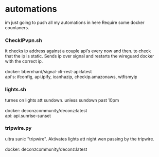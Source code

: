 # automations
im just going to push all my automations in here
Require some docker countaners.

### CheckIPvpn.sh
it checks ip address against a couple api's every now and then. to check that the ip is static.
Sends ip over signal and restarts the wireguard docker with the correct ip.\
\
docker:    bbernhard/signal-cli-rest-api:latest\
api's:     ifconfig, api.ipify, icanhazip, checkip.amazonaws, wtfismyip

### lights.sh
turnes on lights att sundown. unless sundown past 10pm\
\
docker:    deconzcommunity/deconz:latest\
api:       api.sunrise-sunset

### tripwire.py
ultra sunic "tripwire".
Aktivates lights att night wen passing by the tripwire.\
\
docker:    deconzcommunity/deconz:latest
